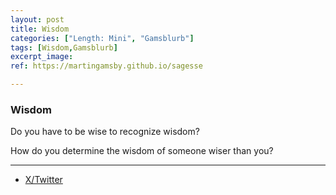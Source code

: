 ```yaml
---
layout: post
title: Wisdom
categories: ["Length: Mini", "Gamsblurb"]
tags: [Wisdom,Gamsblurb]
excerpt_image: 
ref: https://martingamsby.github.io/sagesse

---
```


### **Wisdom**

Do you have to be wise to recognize wisdom?

How do you determine the wisdom of someone wiser than you?

---

- [X/Twitter](https://x.com/MartinGamsby_EN/status/1834281699653325303)

